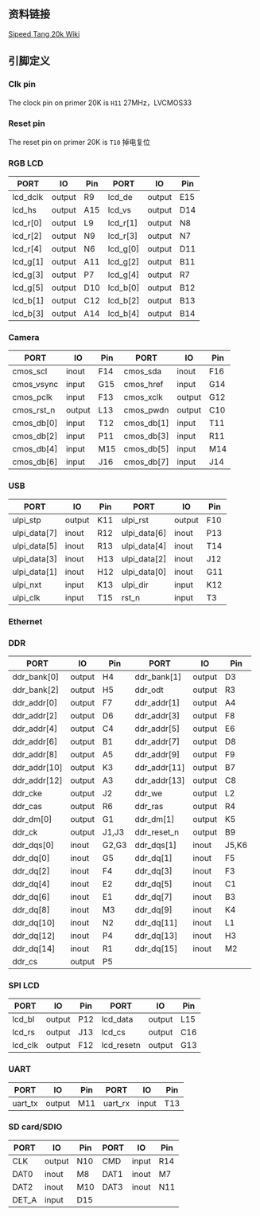 ## 资料链接
[Sipeed Tang 20k Wiki](https://wiki.sipeed.com/hardware/zh/tang/tang-primer-20k/primer-20k.html)  

## 引脚定义
### Clk pin
The clock pin on primer 20K is `H11`
27MHz，LVCMOS33  

### Reset pin
The reset pin on primer 20K is `T10`
掉电复位  

### RGB LCD

| PORT     | IO     | Pin | PORT     | IO     | Pin |
| -------- | ------ | --- | -------- | ------ | --- |
| lcd_dclk | output | R9  | lcd_de   | output | E15 |
| lcd_hs   | output | A15 | lcd_vs   | output | D14 |
| lcd_r[0] | output | L9  | lcd_r[1] | output | N8  |
| lcd_r[2] | output | N9  | lcd_r[3] | output | N7  |
| lcd_r[4] | output | N6  | lcd_g[0] | output | D11 |
| lcd_g[1] | output | A11 | lcd_g[2] | output | B11 |
| lcd_g[3] | output | P7  | lcd_g[4] | output | R7  |
| lcd_g[5] | output | D10 | lcd_b[0] | output | B12 |
| lcd_b[1] | output | C12 | lcd_b[2] | output | B13 |
| lcd_b[3] | output | A14 | lcd_b[4] | output | B14 |

### Camera

| PORT       | IO     | Pin | PORT       | IO     | Pin |
| ---------- | ------ | --- | ---------- | ------ | --- |
| cmos_scl   | inout  | F14 | cmos_sda   | inout  | F16 |
| cmos_vsync | input  | G15 | cmos_href  | input  | G14 |
| cmos_pclk  | input  | F13 | cmos_xclk  | output | G12 |
| cmos_rst_n | output | L13 | cmos_pwdn  | output | C10 |
| cmos_db[0] | input  | T12 | cmos_db[1] | input  | T11 |
| cmos_db[2] | input  | P11 | cmos_db[3] | input  | R11 |
| cmos_db[4] | input  | M15 | cmos_db[5] | input  | M14 |
| cmos_db[6] | input  | J16 | cmos_db[7] | input  | J14 |

### USB

| PORT         | IO     | Pin | PORT         | IO     | Pin |
| ------------ | ------ | --- | ------------ | ------ | --- |
| ulpi_stp     | output | K11 | ulpi_rst     | output | F10 |
| ulpi_data[7] | inout  | R12 | ulpi_data[6] | inout  | P13 |
| ulpi_data[5] | inout  | R13 | ulpi_data[4] | inout  | T14 |
| ulpi_data[3] | inout  | H13 | ulpi_data[2] | inout  | J12 |
| ulpi_data[1] | inout  | H12 | ulpi_data[0] | inout  | G11 |
| ulpi_nxt     | input  | K13 | ulpi_dir     | input  | K12 |
| ulpi_clk     | input  | T15 | rst_n        | input  | T3  |

### Ethernet

### DDR

| PORT         | IO     | Pin   | PORT         | IO     | Pin   |
| ------------ | ------ | ----- | ------------ | ------ | ----- |
| ddr_bank[0]  | output | H4    | ddr_bank[1]  | output | D3    |
| ddr_bank[2]  | output | H5    | ddr_odt      | output | R3    |
| ddr_addr[0]  | output | F7    | ddr_addr[1]  | output | A4    |
| ddr_addr[2]  | output | D6    | ddr_addr[3]  | output | F8    |
| ddr_addr[4]  | output | C4    | ddr_addr[5]  | output | E6    |
| ddr_addr[6]  | output | B1    | ddr_addr[7]  | output | D8    |
| ddr_addr[8]  | output | A5    | ddr_addr[9]  | output | F9    |
| ddr_addr[10] | output | K3    | ddr_addr[11] | output | B7    |
| ddr_addr[12] | output | A3    | ddr_addr[13] | output | C8    |
| ddr_cke      | output | J2    | ddr_we       | output | L2    |
| ddr_cas      | output | R6    | ddr_ras      | output | R4    |
| ddr_dm[0]    | output | G1    | ddr_dm[1]    | output | K5    |
| ddr_ck       | output | J1,J3 | ddr_reset_n  | output | B9    |
| ddr_dqs[0]   | inout  | G2,G3 | ddr_dqs[1]   | inout  | J5,K6 |
| ddr_dq[0]    | inout  | G5    | ddr_dq[1]    | inout  | F5    |
| ddr_dq[2]    | inout  | F4    | ddr_dq[3]    | inout  | F3    |
| ddr_dq[4]    | inout  | E2    | ddr_dq[5]    | inout  | C1    |
| ddr_dq[6]    | inout  | E1    | ddr_dq[7]    | inout  | B3    |
| ddr_dq[8]    | inout  | M3    | ddr_dq[9]    | inout  | K4    |
| ddr_dq[10]   | inout  | N2    | ddr_dq[11]   | inout  | L1    |
| ddr_dq[12]   | inout  | P4    | ddr_dq[13]   | inout  | H3    |
| ddr_dq[14]   | inout  | R1    | ddr_dq[15]   | inout  | M2    |
| ddr_cs       | output | P5    |              |        |       |

### SPI LCD

| PORT    | IO     | Pin | PORT       | IO     | Pin |
| ------- | ------ | --- | ---------- | ------ | --- |
| lcd_bl  | output | P12 | lcd_data   | output | L15 |
| lcd_rs  | output | J13 | lcd_cs     | output | C16 |
| lcd_clk | output | F12 | lcd_resetn | output | G13 |

### UART

| PORT    | IO     | Pin | PORT    | IO    | Pin |
| ------- | ------ | --- | ------- | ----- | --- |
| uart_tx | output | M11 | uart_rx | input | T13 |

### SD card/SDIO

| PORT  | IO     | Pin | PORT | IO    | Pin |
| ----- | ------ | --- | ---- | ----- | --- |
| CLK   | output | N10 | CMD  | input | R14 |
| DAT0  | inout  | M8  | DAT1 | inout | M7  |
| DAT2  | inout  | M10 | DAT3 | inout | N11 |
| DET_A | input  | D15 |      |       |     |